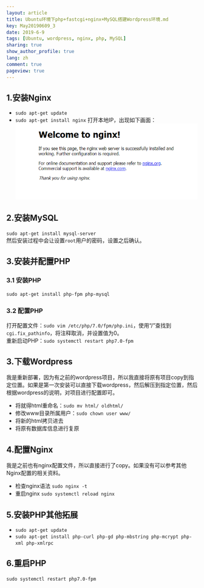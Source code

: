 ```yaml
---
layout: article
title: Ubuntu环境下php+fastcgi+nginx+MySQL搭建Wordpress环境.md
key: May20190609_3
date: 2019-6-9
tags: [Ubuntu, wordpress, nginx, php, MySQL]
sharing: true
show_author_profile: true
lang: zh
comment: true
pageview: true
---
```

## 1.安装Nginx 
- `sudo apt-get update`
- `sudo apt-get install nginx`
打开本地IP，出现如下画面：<br>
![nginx访问成功](/images/20190609181113.png)<br>
<!--more-->
## 2.安装MySQL 
`sudo apt-get install mysql-server`<br>
然后安装过程中会让设置`root`用户的密码，设置之后确认。<br>

## 3.安装并配置PHP
### 3.1 安装PHP 
`sudo apt-get install php-fpm php-mysql`<br>

### 3.2 配置PHP
打开配置文件：`sudo vim /etc/php/7.0/fpm/php.ini`，使用“/”查找到`cgi.fix_pathinfo`，将注释取消，并设置值为0。<br>
重新启动PHP：`sudo systemctl restart php7.0-fpm`<br>

## 3.下载Wordpress 
我是重新部署，因为有之前的wordpress项目，所以我直接将原有项目copy到指定位置。如果是第一次安装可以直接下载wordpress，然后解压到指定位置，然后根据wordpress的说明，对项目进行配置即可。<br>
- 将就得html重命名：`sudo mv html/ oldhtml/`
- 修改www目录所属用户：`sudo chown user www/`
- 将新的html拷贝进去
- 将原有数据库信息进行复原

## 4.配置Nginx 
我是之前也有nginx配置文件，所以直接进行了copy。如果没有可以参考其他Nginx配置的相关资料。
- 检查nginx语法 `sudo nginx -t`
- 重启nginx `sudo systemctl reload nginx`

## 5.安装PHP其他拓展 
- `sudo apt-get update`
- `sudo apt-get install php-curl php-gd php-mbstring php-mcrypt php-xml php-xmlrpc`

## 6.重启PHP 
`sudo systemctl restart php7.0-fpm`<br>
